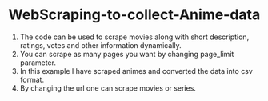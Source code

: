 # WebScraping-to-collect-Anime-data

1. The code can be used to scrape movies along with short description, ratings, votes and other information dynamically.
2. You can scrape as many pages you want by changing page_limit parameter.
3. In this example I have scraped animes and converted the data into csv format.
4. By changing the url one can scrape movies or series.
